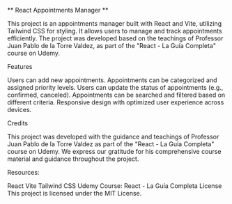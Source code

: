 ** React Appointments Manager **


This project is an appointments manager built with React and Vite, utilizing Tailwind CSS for styling. It allows users to manage and track appointments efficiently. The project was developed based on the teachings of Professor Juan Pablo de la Torre Valdez, as part of the "React - La Guía Completa" course on Udemy.

Features

Users can add new appointments.
Appointments can be categorized and assigned priority levels.
Users can update the status of appointments (e.g., confirmed, canceled).
Appointments can be searched and filtered based on different criteria.
Responsive design with optimized user experience across devices.


Credits

This project was developed with the guidance and teachings of Professor Juan Pablo de la Torre Valdez as part of the "React - La Guía Completa" course on Udemy. We express our gratitude for his comprehensive course material and guidance throughout the project.

Resources:

React
Vite
Tailwind CSS
Udemy Course: React - La Guía Completa
License
This project is licensed under the MIT License.
